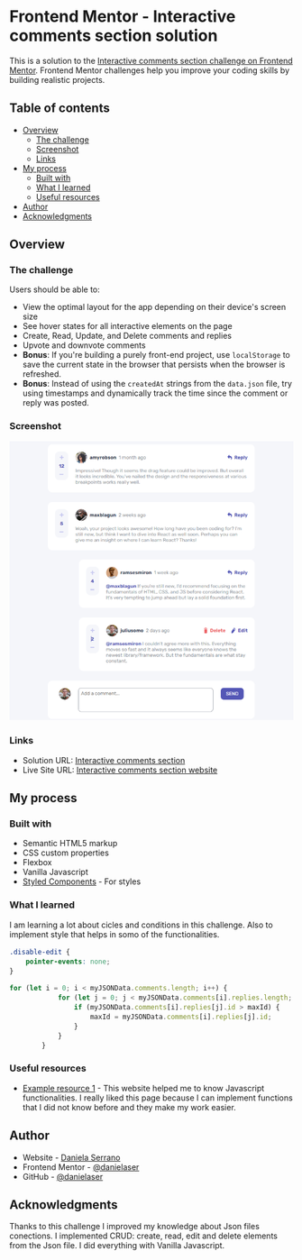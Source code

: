 # Frontend Mentor - Interactive comments section solution

This is a solution to the [Interactive comments section challenge on Frontend Mentor](https://www.frontendmentor.io/challenges/interactive-comments-section-iG1RugEG9). Frontend Mentor challenges help you improve your coding skills by building realistic projects. 

## Table of contents

- [Overview](#overview)
  - [The challenge](#the-challenge)
  - [Screenshot](#screenshot)
  - [Links](#links)
- [My process](#my-process)
  - [Built with](#built-with)
  - [What I learned](#what-i-learned)
  - [Useful resources](#useful-resources)
- [Author](#author)
- [Acknowledgments](#acknowledgments)

## Overview

### The challenge

Users should be able to:

- View the optimal layout for the app depending on their device's screen size
- See hover states for all interactive elements on the page
- Create, Read, Update, and Delete comments and replies
- Upvote and downvote comments
- **Bonus**: If you're building a purely front-end project, use `localStorage` to save the current state in the browser that persists when the browser is refreshed.
- **Bonus**: Instead of using the `createdAt` strings from the `data.json` file, try using timestamps and dynamically track the time since the comment or reply was posted.

### Screenshot

![](./images/Screenshot.png)

### Links

- Solution URL: [Interactive comments section](https://github.com/danielaser/Interactive-comments-section)
- Live Site URL: [Interactive comments section website](https://interactive-comments-replies-section.netlify.app/)

## My process

### Built with

- Semantic HTML5 markup
- CSS custom properties
- Flexbox
- Vanilla Javascript
- [Styled Components](https://styled-components.com/) - For styles

### What I learned

I am learning a lot about cicles and conditions in this challenge. Also to implement style that helps in somo of the functionalities.

```css
.disable-edit {
    pointer-events: none;
}
```
```js
for (let i = 0; i < myJSONData.comments.length; i++) {
            for (let j = 0; j < myJSONData.comments[i].replies.length; j++) {
                if (myJSONData.comments[i].replies[j].id > maxId) {
                    maxId = myJSONData.comments[i].replies[j].id;
                }
            }
        }
```

### Useful resources

- [Example resource 1](https://www.w3schools.com/) - This website helped me to know Javascript functionalities. I really liked this page because I can implement functions that I did not know before and they make my work easier.

## Author

- Website - [Daniela Serrano](https://danielaser.github.io/)
- Frontend Mentor - [@danielaser](https://www.frontendmentor.io/profile/danielaser)
- GitHub - [@danielaser](https://github.com/danielaser)

## Acknowledgments

Thanks to this challenge I improved my knowledge about Json files conections. I implemented CRUD: create, read, edit and delete elements from the Json file. I did everything with Vanilla Javascript.

